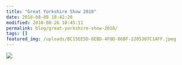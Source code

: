 ```yaml
---
title: "Great Yorkshire Show 2018"
date: 2018-08-08 18:42:20
modified: 2018-08-26 18:45:11
permalink: blog/great-yorkshire-show-2018/
tags: []
featured_img: /uploads/BC15EE5D-8EBD-4F0D-86BF-2205307C1AFF.jpeg
---
```


![](/uploads/15B6CCC0-D75F-4C3E-A634-8785672B9AA0.jpeg)
